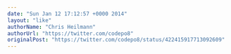 ```yaml
---
date: "Sun Jan 12 17:12:57 +0000 2014"
layout: "like"
authorName: "Chris Heilmann"
authorUrl: "https://twitter.com/codepo8"
originalPost: "https://twitter.com/codepo8/status/422415917713092609"
---
```

